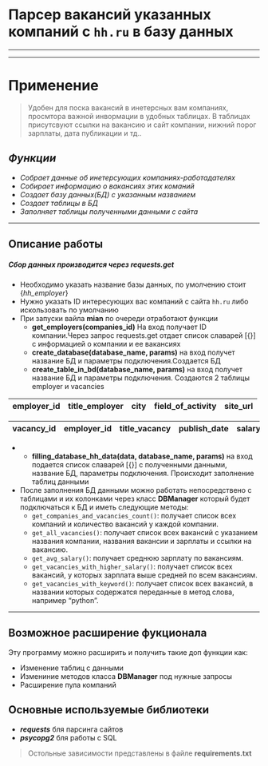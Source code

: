 # __Парсер вакансий указанных компаний с `hh.ru` в базу данных__
___
___
# Применение 
> Удобен для поска вакансий в инетерсных вам компаниях, просмтора важной инвормации в удобных таблицах. В таблицах присутсвуют ссылки на вакансию и сайт компании, нижний порог зарплаты, дата публикации и тд..
## ___Функции___
- _Собрает данные об инетерсующих компаниях-работадателях_
- _Собирает информацию о вакансиях этих команий_
- _Создает базу данных(БД) с указанным названием_
- _Создает таблицы в БД_
- _Заполняет таблицы полученными данными с сайта_
___

## Описание работы 
##### Сбор данных производится через requests.get

- Необходимо указать название базы данных, по умолчению стоит {_hh_employer_}
- Нужно указать ID интересующих вас компаний с сайта `hh.ru` либо искользовать по умолчанию
- При запуски вайла __mian__ по очереди отработают функции
    - __get_employers(companies_id)__ На вход получает ID компании.Через запрос requests.get отдает список славарей [{}] с информацией о компании и ее вакансиях 
    - __create_database(database_name, params)__ на вход получет название БД и параметры подключения.Создается БД
    - __create_table_in_bd(database_name, params)__ на вход получет название БД и параметры подключения. Создаются 2 таблицы employer и vacancies

| employer_id | title_employer | city | field_of_activity | site_url |
| ------ | ------ |------ |------ |------ |

| vacancy_id | employer_id | title_vacancy | publish_date | salary_from | currency | vacancy_url |
| ------ | ------ | ------ | ------ | ------ | ------ | ------ |
- 
    -  __filling_database_hh_data(data, database_name, params)__ на вход подается список славарей [{}] с полученными данными, название БД, параметры подключения. Происходит заполнение таблиц данными 
- После заполнения БД данными можно работать непосредствено с таблицами и их колонками через класс __DBManager__ который будет подключаться к БД и иметь следующие методы:
    - `get_companies_and_vacancies_count()`: получает список всех компаний и количество вакансий у каждой компании.
    - `get_all_vacancies()`: получает список всех вакансий с указанием названия компании, названия вакансии и зарплаты и ссылки на вакансию.
    - `get_avg_salary()`: получает среднюю зарплату по вакансиям.
    - `get_vacancies_with_higher_salary()`: получает список всех вакансий, у которых зарплата выше средней по всем вакансиям.
    - `get_vacancies_with_keyword()`: получает список всех вакансий, в названии которых содержатся переданные в метод слова, например “python”.
___

## Возможное расширение фукционала 

Эту программу можно расширить и получить такие доп функции как:

- Изменение таблиц с данными  
- Измениние методов класса __DBManager__ под нужные запросы
- Расширение пула компаний

## Основные используемые библиотеки
* ___requests___ бля парсинга сайтов
* ___psycopg2___ бля работы с SQL
> Остольные зависимости представлены в файле __requirements.txt__
